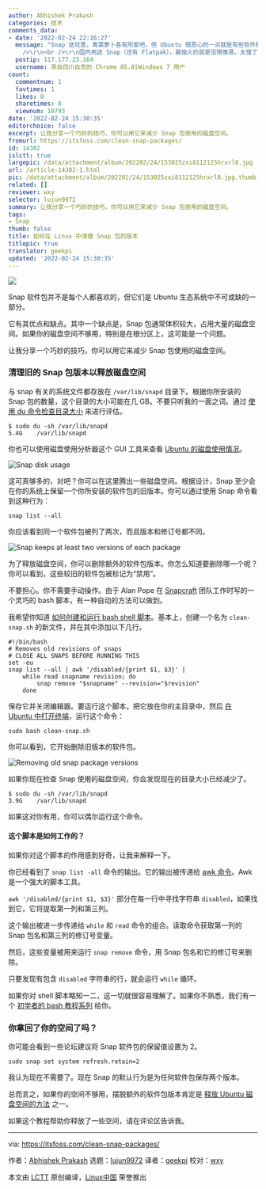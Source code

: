 ```yaml
---
author: Abhishek Prakash
categories: 技术
comments_data:
- date: '2022-02-24 22:16:27'
  message: "Snap 这玩意，青菜萝卜各有所爱吧，但 Ubuntu 很恶心的一点就是有些软件默认给你装 Snap 版。Snap 版的软件有些中文显示、输入会有问题。<br
    />\r\n<br />\r\n国内用这 Snap（还有 Flatpak），最恼火的就是没镜像源，太慢了。"
  postip: 117.177.23.164
  username: 来自四川自贡的 Chrome 85.0|Windows 7 用户
count:
  commentnum: 1
  favtimes: 1
  likes: 0
  sharetimes: 0
  viewnum: 10793
date: '2022-02-24 15:30:35'
editorchoice: false
excerpt: 让我分享一个巧妙的技巧，你可以用它来减少 Snap 包使用的磁盘空间。
fromurl: https://itsfoss.com/clean-snap-packages/
id: 14302
islctt: true
largepic: /data/attachment/album/202202/24/153025zxi8112125hrxrl8.jpg
url: /article-14302-1.html
pic: /data/attachment/album/202202/24/153025zxi8112125hrxrl8.jpg.thumb.jpg
related: []
reviewer: wxy
selector: lujun9972
summary: 让我分享一个巧妙的技巧，你可以用它来减少 Snap 包使用的磁盘空间。
tags:
- Snap
thumb: false
title: 如何在 Linux 中清理 Snap 包的版本
titlepic: true
translator: geekpi
updated: '2022-02-24 15:30:35'
---
```


![](/data/attachment/album/202202/24/153025zxi8112125hrxrl8.jpg)


Snap 软件包并不是每个人都喜欢的，但它们是 Ubuntu 生态系统中不可或缺的一部分。


它有其优点和缺点。其中一个缺点是，Snap 包通常体积较大，占用大量的磁盘空间。如果你的磁盘空间不够用，特别是在根分区上，这可能是一个问题。


让我分享一个巧妙的技巧，你可以用它来减少 Snap 包使用的磁盘空间。


### 清理旧的 Snap 包版本以释放磁盘空间


与 snap 有关的系统文件都存放在 `/var/lib/snapd` 目录下。根据你所安装的 Snap 包的数量，这个目录的大小可能在几 GB。不要只听我的一面之词。通过 [使用 du 命令检查目录大小](https://linuxhandbook.com/find-directory-size-du-command/) 来进行评估。



```
$ sudo du -sh /var/lib/snapd
5.4G    /var/lib/snapd

```

你也可以使用磁盘使用分析器这个 GUI 工具来查看 [Ubuntu 的磁盘使用情况](https://itsfoss.com/check-free-disk-space-linux/)。


![Snap disk usage](/data/attachment/album/202202/24/153035vxlv8ajvl1aailvf.png)


这可真够多的，对吧？你可以在这里腾出一些磁盘空间。根据设计，Snap 至少会在你的系统上保留一个你所安装的软件包的旧版本。你可以通过使用 Snap 命令看到这种行为：



```
snap list --all

```

你应该看到同一个软件包被列了两次，而且版本和修订号都不同。


![Snap keeps at least two versions of each package](/data/attachment/album/202202/24/153037c2mj5h5jl12o2865.png)


为了释放磁盘空间，你可以删除额外的软件包版本。你怎么知道要删除哪一个呢？你可以看到，这些较旧的软件包被标记为“禁用”。


不要担心。你不需要手动操作。由于 Alan Pope 在 [Snapcraft](https://snapcraft.io/) 团队工作时写的一个灵巧的 bash 脚本，有一种自动的方法可以做到。


我希望你知道 [如何创建和运行 bash shell 脚本](https://itsfoss.com/run-shell-script-linux/)。基本上，创建一个名为 `clean-snap.sh` 的新文件，并在其中添加以下几行。



```
#!/bin/bash
# Removes old revisions of snaps
# CLOSE ALL SNAPS BEFORE RUNNING THIS
set -eu
snap list --all | awk '/disabled/{print $1, $3}' |
    while read snapname revision; do
        snap remove "$snapname" --revision="$revision"
    done

```

保存它并关闭编辑器。要运行这个脚本，把它放在你的主目录中，然后 [在 Ubuntu 中打开终端](https://itsfoss.com/open-terminal-ubuntu/)，运行这个命令：



```
sudo bash clean-snap.sh

```

你可以看到，它开始删除旧版本的软件包。


![Removing old snap package versions](/data/attachment/album/202202/24/153039v1i90stbaa0aa101.png)


如果你现在检查 Snap 使用的磁盘空间，你会发现现在的目录大小已经减少了。



```
$ sudo du -sh /var/lib/snapd
3.9G    /var/lib/snapd

```

如果这对你有用，你可以偶尔运行这个命令。


#### 这个脚本是如何工作的？


如果你对这个脚本的作用感到好奇，让我来解释一下。


你已经看到了 `snap list -all` 命令的输出。它的输出被传递给 [awk 命令](https://linuxhandbook.com/awk-command-tutorial/)。Awk 是一个强大的脚本工具。


`awk '/disabled/{print $1, $3}'` 部分在每一行中寻找字符串 `disabled`，如果找到它，它将提取第一列和第三列。


这个输出被进一步传递给 `while` 和 `read` 命令的组合。读取命令获取第一列的 Snap 包名和第三列的修订号变量。


然后，这些变量被用来运行 `snap remove` 命令，用 Snap 包名和它的修订号来删除。


只要发现有包含 `disabled` 字符串的行，就会运行 `while` 循环。


如果你对 shell 脚本略知一二，这一切就很容易理解了。如果你不熟悉，我们有一个 [初学者的 bash 教程系列](https://linuxhandbook.com/tag/bash-beginner/) 给你。


### 你拿回了你的空间了吗？


你可能会看到一些论坛建议将 Snap 软件包的保留值设置为 2。



```
sudo snap set system refresh.retain=2

```

我认为现在不需要了。现在 Snap 的默认行为是为任何软件包保存两个版本。


总而言之，如果你的空间不够用，摆脱额外的软件包版本肯定是 [释放 Ubuntu 磁盘空间的方法](https://itsfoss.com/free-up-space-ubuntu-linux/) 之一。


如果这个教程帮助你释放了一些空间，请在评论区告诉我。




---


via: <https://itsfoss.com/clean-snap-packages/>


作者：[Abhishek Prakash](https://itsfoss.com/author/abhishek/) 选题：[lujun9972](https://github.com/lujun9972) 译者：[geekpi](https://github.com/geekpi) 校对：[wxy](https://github.com/wxy)


本文由 [LCTT](https://github.com/LCTT/TranslateProject) 原创编译，[Linux中国](https://linux.cn/) 荣誉推出